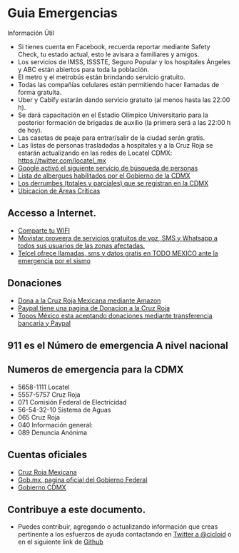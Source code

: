# Guia Emergencias

Información Útil

- Si tienes cuenta en Facebook, recuerda reportar mediante Safety Check, tu estado actual, esto le avisara a familiares y amigos.
- Los servicios de IMSS, ISSSTE, Seguro Popular y los hospitales Ángeles y ABC están abiertos para toda la población.
- El metro y el metrobús están brindando servicio gratuito.
- Todas las compañías celulares están permitiendo hacer llamadas de forma gratuita.
- Uber y Cabify estarán dando servicio gratuito (al menos hasta las 22:00 h).
- Se dará capacitación en el Estadio Olímpico Universitario para la posterior formación de brigadas de auxilio (la primera será a las 22:00 h de hoy).
- Las casetas de peaje para entrar/salir de la ciudad serán gratis.
- Las listas de personas trasladadas a hospitales y a la Cruz Roja se estarán actualizando en las redes de Locatel CDMX: https://twitter.com/locatel_mx
- [Google activó el siguiente servicio de búsqueda de personas](https://google.org/personfinder/2017-puebla-mexico-earthquake/)
- [Lista de albergues habilitados por el Gobierno de la CDMX](https://l.facebook.com/l.php?u=http%3A%2F%2Fwww.cdmx.gob.mx%2Fcomunicacion%2Fnota%2Flistado-de-albergues-cdmx&h=ATOA2fIIP3_6sQocihRg1oyPpHZ7EB05lo92JdoEkgbSgpSZRf84GWBeXrhUgdeg4b1u2k-bvzap4na5e-xDV0Pkf0dyOTe_5vZ1DhA9Hp4_fwY9T9rk7YWvFzq7iWHd5MKSVtEse388iSmSDyQg-DurB0Dt-h-_ZkfH7KPY_4PsZNEuC03z4fHRk5gDEey3J_lcrRvxVwyDMA0fYj6sjpaXxa2fp22kRt2MXT8CX3lZwTM3li9f9o7oM_kJw0XH3ep-WI9ZSH8yGmvVkK763TLCxp172WnsKeW3WEb8)
- [Los derrumbes (totales y parciales) que se registran en la CDMX](https://l.facebook.com/l.php?u=https%3A%2F%2Fwww.google.com%2Fmaps%2Fd%2Fu%2F0%2Fviewer%3Fmid%3D13B_gbt3e5RWk_6xQoQ15xxhGOFs%26ll%3D19.410678597303765%252C-99.16616220000003%26z%3D11&h=ATMGEVfN7e6JRRjtF68vdpY2ONgJNUcoEWu6lMoN7aFrUpVeZVncTXrwEh5uMEAygnOEeKFaji7n6w14zPJmAJIgqGEY6Z74W8fXtiEoKcIdY9rBQQ2BgzPhN3zJ6yeX4V51XZxWTW6dj-ZFJ-i-ezOpGGUwKoyb3Oqw9GCOp-QdsYp6wFBtI3PYw2jA2CQ9-SkZKXa4gTw8qtzncrfEy4WzBNofAxxopEssj5mdDP0Dlbd2te8r_VqXT9EI-mNjSaHavad0U4WQhk_sEWQd-WLcAO02UiJtrB19aa7-)
 - [Ubicacion de Áreas Críticas](https://www.google.com/maps/d/u/0/viewer?mid=1PwJrCIjz5PNfKAFrY-EX-iEkWH8&ll=19.388519856520006%2C-99.14531885783691&z=12)

 ## Accesso a Internet.

- [Comparte tu WIFI](/wifi)
- [Movistar proveera de servicios gratuitos de voz, SMS y Whatsapp a todos sus usuarios de las zonas afectadas.](https://twitter.com/MovistarMX/status/910311132077936640)
- [Telcel ofrece llamadas, sms y datos gratis en TODO MEXICO ante la emergencia por el sismo](https://twitter.com/Telcel/status/910339232647995392)
 
## Donaciones

- [Dona a la Cruz Roja Mexicana mediante Amazon](https://www.amazon.com.mx/b?ie=UTF8&node=17290014011&pf_rd_p=f0aeab75-03f7-49aa-8b87-a4c78e1f0f04&pf_rd_r=P7WXXWY44CSQQMPKH0PA)
- [Paypal tiene una pagina de Donacion a la Cruz Roja](https://www.paypal.com/mx/webapps/mpp/donar/institution?name=redCross)
- [Topos México esta aceptando donaciones mediante transferencia bancaria y Paypal](https://twitter.com/topos/status/908000616575680512)

## 911 es el Número de emergencia **A nivel nacional**

## Numeros de emergencia para la CDMX

- 5658-1111 Locatel
- 5557-5757 Cruz Roja
- 071 Comisión Federal de Electricidad
- 56-54-32-10 Sistema de Aguas
- 065 Cruz Roja
- 040 Información general:
- 089 Denuncia Anónima

## Cuentas oficiales

- [Cruz Roja Mexicana](https://twitter.com/CruzRoja_MX)
- [Gob.mx, pagina oficial del Gobierno Federal](https://twitter.com/gobmx)
- [Gobierno CDMX](https://twitter.com/gobcdmx)

## Contribuye a este documento.

- Puedes contribuir, agregando o actualizando información que creas pertinente
  a los esfuerzos de ayuda contactando en [Twitter a @cicloid](https://twitter.com/cicloid) o en el siguiente link de [Github](https://github.com/guiaemergencias/guiaemergencias.github.io)
